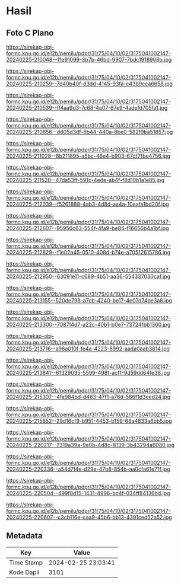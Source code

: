 # Hasil

## Foto C Plano

https://sirekap-obj-formc.kpu.go.id/e12b/pemilu/pdpr/31/75/04/10/02/3175041002147-20240225-210048--11e91099-3b7b-46bd-9907-7bdc1918908b.jpg

https://sirekap-obj-formc.kpu.go.id/e12b/pemilu/pdpr/31/75/04/10/02/3175041002147-20240225-210259--7d40b40f-d3dd-4145-93fa-c43b9cca6658.jpg

https://sirekap-obj-formc.kpu.go.id/e12b/pemilu/pdpr/31/75/04/10/02/3175041002147-20240225-210539--ff4aa9d3-7c68-4a07-87e9-4adefd705fa1.jpg

https://sirekap-obj-formc.kpu.go.id/e12b/pemilu/pdpr/31/75/04/10/02/3175041002147-20240225-210656--dd05d3df-8b44-440a-8be0-582f9ba51857.jpg

https://sirekap-obj-formc.kpu.go.id/e12b/pemilu/pdpr/31/75/04/10/02/3175041002147-20240225-211028--8b211895-a5bc-46e4-b903-67df7fbe4756.jpg

https://sirekap-obj-formc.kpu.go.id/e12b/pemilu/pdpr/31/75/04/10/02/3175041002147-20240225-211528--47da53ff-591c-4ede-ab4f-f8d10b1a1e85.jpg

https://sirekap-obj-formc.kpu.go.id/e12b/pemilu/pdpr/31/75/04/10/02/3175041002147-20240225-212039--f5261888-4ab3-4d8d-aa4a-10eafa1bd20f.jpg

https://sirekap-obj-formc.kpu.go.id/e12b/pemilu/pdpr/31/75/04/10/02/3175041002147-20240225-212607--95950c63-554f-4fa9-be84-f16656b4a1bf.jpg

https://sirekap-obj-formc.kpu.go.id/e12b/pemilu/pdpr/31/75/04/10/02/3175041002147-20240225-212829--f1e02a45-0510-408d-b74e-a70512615786.jpg

https://sirekap-obj-formc.kpu.go.id/e12b/pemilu/pdpr/31/75/04/10/02/3175041002147-20240225-212950--63091e11-c689-4b51-aa36-554337030caf.jpg

https://sirekap-obj-formc.kpu.go.id/e12b/pemilu/pdpr/31/75/04/10/02/3175041002147-20240225-213155--520de798-a7cb-4240-be17-4e07d74be3a8.jpg

https://sirekap-obj-formc.kpu.go.id/e12b/pemilu/pdpr/31/75/04/10/02/3175041002147-20240225-213300--7087f4d7-a22c-40b1-b0e7-73724fbb1360.jpg

https://sirekap-obj-formc.kpu.go.id/e12b/pemilu/pdpr/31/75/04/10/02/3175041002147-20240225-213716--a96a010f-fe4a-4223-8992-aada0aab3814.jpg

https://sirekap-obj-formc.kpu.go.id/e12b/pemilu/pdpr/31/75/04/10/02/3175041002147-20240225-213841--61329035-5599-498f-acf1-9d59dd64fe38.jpg

https://sirekap-obj-formc.kpu.go.id/e12b/pemilu/pdpr/31/75/04/10/02/3175041002147-20240225-215307--4fa984bd-d463-47f1-a76d-586f1d3eed24.jpg

https://sirekap-obj-formc.kpu.go.id/e12b/pemilu/pdpr/31/75/04/10/02/3175041002147-20240225-215852--29d16cf9-b951-4453-b159-68a4833a6bb5.jpg

https://sirekap-obj-formc.kpu.go.id/e12b/pemilu/pdpr/31/75/04/10/02/3175041002147-20240225-220217--7319a39a-9e0b-4d8c-8139-3b43294a6080.jpg

https://sirekap-obj-formc.kpu.go.id/e12b/pemilu/pdpr/31/75/04/10/02/3175041002147-20240225-220336--a54d7f4e-d29e-47b8-854b-aa0cfa61e71f.jpg

https://sirekap-obj-formc.kpu.go.id/e12b/pemilu/pdpr/31/75/04/10/02/3175041002147-20240225-220504--499f8d15-1431-4996-bc4f-034ff84136bd.jpg

https://sirekap-obj-formc.kpu.go.id/e12b/pemilu/pdpr/31/75/04/10/02/3175041002147-20240225-220607--c3cb116e-caa9-45b6-bb13-4391ced52a52.jpg


## Metadata

| Key        | Value               |
| ---------- | ------------------- |
| Time Stamp | 2024-02-25 23:03:41 |
| Kode Dapil | 3101                |




